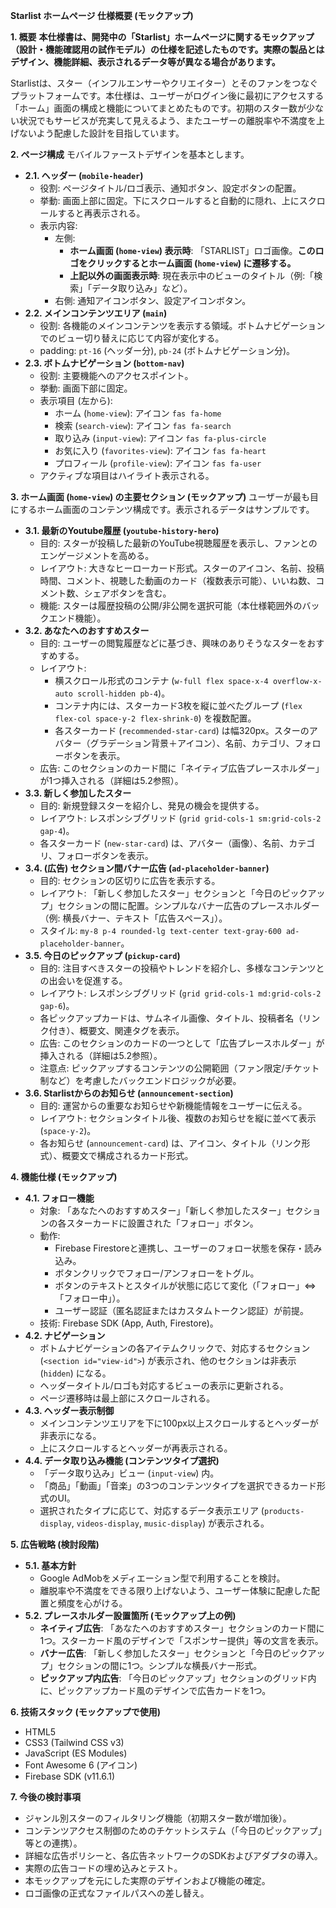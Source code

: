 **Starlist ホームページ 仕様概要 (モックアップ)**

**1\. 概要** **本仕様書は、開発中の「Starlist」ホームページに関するモックアップ（設計・機能確認用の試作モデル）の仕様を記述したものです。実際の製品とはデザイン、機能詳細、表示されるデータ等が異なる場合があります。**

Starlistは、スター（インフルエンサーやクリエイター）とそのファンをつなぐプラットフォームです。本仕様は、ユーザーがログイン後に最初にアクセスする「ホーム」画面の構成と機能についてまとめたものです。初期のスター数が少ない状況でもサービスが充実して見えるよう、またユーザーの離脱率や不満度を上げないよう配慮した設計を目指しています。

**2\. ページ構成** モバイルファーストデザインを基本とします。

* **2.1. ヘッダー (`mobile-header`)**  
  * 役割: ページタイトル/ロゴ表示、通知ボタン、設定ボタンの配置。  
  * 挙動: 画面上部に固定。下にスクロールすると自動的に隠れ、上にスクロールすると再表示される。  
  * 表示内容:  
    * 左側:  
      * **ホーム画面 (`home-view`) 表示時**: 「STARLIST」ロゴ画像。**このロゴをクリックするとホーム画面 (`home-view`) に遷移する。**  
      * **上記以外の画面表示時**: 現在表示中のビューのタイトル（例:「検索」「データ取り込み」など）。  
    * 右側: 通知アイコンボタン、設定アイコンボタン。  
* **2.2. メインコンテンツエリア (`main`)**  
  * 役割: 各機能のメインコンテンツを表示する領域。ボトムナビゲーションでのビュー切り替えに応じて内容が変化する。  
  * padding: `pt-16` (ヘッダー分), `pb-24` (ボトムナビゲーション分)。  
* **2.3. ボトムナビゲーション (`bottom-nav`)**  
  * 役割: 主要機能へのアクセスポイント。  
  * 挙動: 画面下部に固定。  
  * 表示項目 (左から):  
    * ホーム (`home-view`): アイコン `fas fa-home`  
    * 検索 (`search-view`): アイコン `fas fa-search`  
    * 取り込み (`input-view`): アイコン `fas fa-plus-circle`  
    * お気に入り (`favorites-view`): アイコン `fas fa-heart`  
    * プロフィール (`profile-view`): アイコン `fas fa-user`  
  * アクティブな項目はハイライト表示される。

**3\. ホーム画面 (`home-view`) の主要セクション (モックアップ)** ユーザーが最も目にするホーム画面のコンテンツ構成です。表示されるデータはサンプルです。

* **3.1. 最新のYoutube履歴 (`youtube-history-hero`)**  
  * 目的: スターが投稿した最新のYouTube視聴履歴を表示し、ファンとのエンゲージメントを高める。  
  * レイアウト: 大きなヒーローカード形式。スターのアイコン、名前、投稿時間、コメント、視聴した動画のカード（複数表示可能）、いいね数、コメント数、シェアボタンを含む。  
  * 機能: スターは履歴投稿の公開/非公開を選択可能（本仕様範囲外のバックエンド機能）。  
* **3.2. あなたへのおすすめスター**  
  * 目的: ユーザーの閲覧履歴などに基づき、興味のありそうなスターをおすすめする。  
  * レイアウト:  
    * 横スクロール形式のコンテナ (`w-full flex space-x-4 overflow-x-auto scroll-hidden pb-4`)。  
    * コンテナ内には、スターカード3枚を縦に並べたグループ (`flex flex-col space-y-2 flex-shrink-0`) を複数配置。  
    * 各スターカード (`recommended-star-card`) は幅320px。スターのアバター（グラデーション背景＋アイコン）、名前、カテゴリ、フォローボタンを表示。  
  * 広告: このセクションのカード間に「ネイティブ広告プレースホルダー」が1つ挿入される（詳細は5.2参照）。  
* **3.3. 新しく参加したスター**  
  * 目的: 新規登録スターを紹介し、発見の機会を提供する。  
  * レイアウト: レスポンシブグリッド (`grid grid-cols-1 sm:grid-cols-2 gap-4`)。  
  * 各スターカード (`new-star-card`) は、アバター（画像）、名前、カテゴリ、フォローボタンを表示。  
* **3.4. (広告) セクション間バナー広告 (`ad-placeholder-banner`)**  
  * 目的: セクションの区切りに広告を表示する。  
  * レイアウト: 「新しく参加したスター」セクションと「今日のピックアップ」セクションの間に配置。シンプルなバナー広告のプレースホルダー（例: 横長バナー、テキスト「広告スペース」）。  
  * スタイル: `my-8 p-4 rounded-lg text-center text-gray-600 ad-placeholder-banner`。  
* **3.5. 今日のピックアップ (`pickup-card`)**  
  * 目的: 注目すべきスターの投稿やトレンドを紹介し、多様なコンテンツとの出会いを促進する。  
  * レイアウト: レスポンシブグリッド (`grid grid-cols-1 md:grid-cols-2 gap-6`)。  
  * 各ピックアップカードは、サムネイル画像、タイトル、投稿者名（リンク付き）、概要文、関連タグを表示。  
  * 広告: このセクションのカードの一つとして「広告プレースホルダー」が挿入される（詳細は5.2参照）。  
  * 注意点: ピックアップするコンテンツの公開範囲（ファン限定/チケット制など）を考慮したバックエンドロジックが必要。  
* **3.6. Starlistからのお知らせ (`announcement-section`)**  
  * 目的: 運営からの重要なお知らせや新機能情報をユーザーに伝える。  
  * レイアウト: セクションタイトル後、複数のお知らせを縦に並べて表示 (`space-y-2`)。  
  * 各お知らせ (`announcement-card`) は、アイコン、タイトル（リンク形式）、概要文で構成されるカード形式。

**4\. 機能仕様 (モックアップ)**

* **4.1. フォロー機能**  
  * 対象: 「あなたへのおすすめスター」「新しく参加したスター」セクションの各スターカードに設置された「フォロー」ボタン。  
  * 動作:  
    * Firebase Firestoreと連携し、ユーザーのフォロー状態を保存・読み込み。  
    * ボタンクリックでフォロー/アンフォローをトグル。  
    * ボタンのテキストとスタイルが状態に応じて変化（「フォロー」⇔「フォロー中」）。  
    * ユーザー認証（匿名認証またはカスタムトークン認証）が前提。  
  * 技術: Firebase SDK (App, Auth, Firestore)。  
* **4.2. ナビゲーション**  
  * ボトムナビゲーションの各アイテムクリックで、対応するセクション (`<section id="view-id">`) が表示され、他のセクションは非表示 (`hidden`) になる。  
  * ヘッダータイトル/ロゴも対応するビューの表示に更新される。  
  * ページ遷移時は最上部にスクロールされる。  
* **4.3. ヘッダー表示制御**  
  * メインコンテンツエリアを下に100px以上スクロールするとヘッダーが非表示になる。  
  * 上にスクロールするとヘッダーが再表示される。  
* **4.4. データ取り込み機能 (コンテンツタイプ選択)**  
  * 「データ取り込み」ビュー (`input-view`) 内。  
  * 「商品」「動画」「音楽」の3つのコンテンツタイプを選択できるカード形式のUI。  
  * 選択されたタイプに応じて、対応するデータ表示エリア (`products-display`, `videos-display`, `music-display`) が表示される。

**5\. 広告戦略 (検討段階)**

* **5.1. 基本方針**  
  * Google AdMobをメディエーション型で利用することを検討。  
  * 離脱率や不満度をできる限り上げないよう、ユーザー体験に配慮した配置と頻度を心がける。  
* **5.2. プレースホルダー設置箇所 (モックアップ上の例)**  
  * **ネイティブ広告**: 「あなたへのおすすめスター」セクションのカード間に1つ。スターカード風のデザインで「スポンサー提供」等の文言を表示。  
  * **バナー広告**: 「新しく参加したスター」セクションと「今日のピックアップ」セクションの間に1つ。シンプルな横長バナー形式。  
  * **ピックアップ内広告**: 「今日のピックアップ」セクションのグリッド内に、ピックアップカード風のデザインで広告カードを1つ。

**6\. 技術スタック (モックアップで使用)**

* HTML5  
* CSS3 (Tailwind CSS v3)  
* JavaScript (ES Modules)  
* Font Awesome 6 (アイコン)  
* Firebase SDK (v11.6.1)

**7\. 今後の検討事項**

* ジャンル別スターのフィルタリング機能（初期スター数が増加後）。  
* コンテンツアクセス制御のためのチケットシステム（「今日のピックアップ」等との連携）。  
* 詳細な広告ポリシーと、各広告ネットワークのSDKおよびアダプタの導入。  
* 実際の広告コードの埋め込みとテスト。  
* 本モックアップを元にした実際のデザインおよび機能の確定。  
* ロゴ画像の正式なファイルパスへの差し替え。

